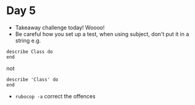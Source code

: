 # Day 5

- Takeaway challenge today! Woooo!
- Be careful how you set up a test, when using subject, don't put it in a string e.g.
```
describe Class do
end
```

not

```
describe 'Class' do
end
```

- `rubocop -a` correct the offences